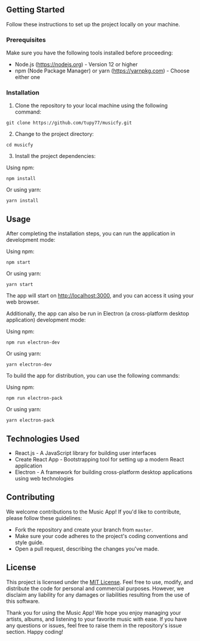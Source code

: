 ## Getting Started

Follow these instructions to set up the project locally on your machine.

### Prerequisites

Make sure you have the following tools installed before proceeding:

- Node.js (https://nodejs.org) - Version 12 or higher
- npm (Node Package Manager) or yarn (https://yarnpkg.com) - Choose either one

### Installation

1. Clone the repository to your local machine using the following command:

`git clone https://github.com/tupy77/musicfy.git`

2. Change to the project directory:

`cd musicfy`

3. Install the project dependencies:

Using npm:

`npm install`

Or using yarn:

`yarn install`

## Usage

After completing the installation steps, you can run the application in development mode:

Using npm:

`npm start`

Or using yarn:

`yarn start`

The app will start on [http://localhost:3000](http://localhost:3000), and you can access it using your web browser.

Additionally, the app can also be run in Electron (a cross-platform desktop application) development mode:

Using npm:

`npm run electron-dev`

Or using yarn:

`yarn electron-dev`

To build the app for distribution, you can use the following commands:

Using npm:

`npm run electron-pack`

Or using yarn:

`yarn electron-pack`

## Technologies Used

- React.js - A JavaScript library for building user interfaces
- Create React App - Bootstrapping tool for setting up a modern React application
- Electron - A framework for building cross-platform desktop applications using web technologies

## Contributing

We welcome contributions to the Music App! If you'd like to contribute, please follow these guidelines:

- Fork the repository and create your branch from `master`.
- Make sure your code adheres to the project's coding conventions and style guide.
- Open a pull request, describing the changes you've made.

## License

This project is licensed under the [MIT License](LICENSE). Feel free to use, modify, and distribute the code for personal and commercial purposes. However, we disclaim any liability for any damages or liabilities resulting from the use of this software.

Thank you for using the Music App! We hope you enjoy managing your artists, albums, and listening to your favorite music with ease. If you have any questions or issues, feel free to raise them in the repository's issue section. Happy coding!
